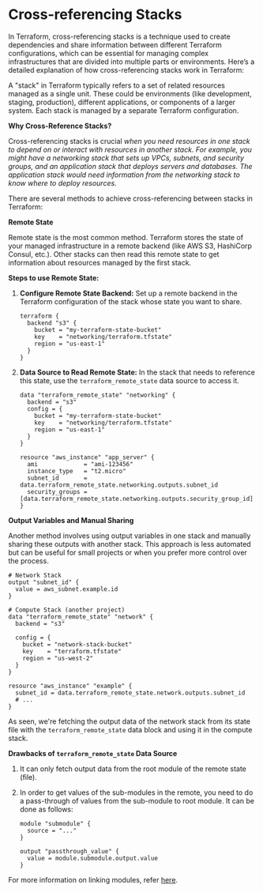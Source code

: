 # Cross-referencing Stacks

In Terraform, cross-referencing stacks is a technique used to create dependencies and share information between different Terraform configurations, which can be essential for managing complex infrastructures that are divided into multiple parts or environments. Here’s a detailed explanation of how cross-referencing stacks work in Terraform:

A "stack" in Terraform typically refers to a set of related resources managed as a single unit. These could be environments (like development, staging, production), different applications, or components of a larger system. Each stack is managed by a separate Terraform configuration.

**Why Cross-Reference Stacks?**

Cross-referencing stacks is crucial *when you need resources in one stack to depend on or interact with resources in another stack. For example, you might have a networking stack that sets up VPCs, subnets, and security groups, and an application stack that deploys servers and databases. The application stack would need information from the networking stack to know where to deploy resources.*

There are several methods to achieve cross-referencing between stacks in Terraform:

**Remote State**

Remote state is the most common method. Terraform stores the state of your managed infrastructure in a remote backend (like AWS S3, HashiCorp Consul, etc.). Other stacks can then read this remote state to get information about resources managed by the first stack.

**Steps to use Remote State:**

1. **Configure Remote State Backend:** Set up a remote backend in the Terraform configuration of the stack whose state you want to share.

   ```hcl
   terraform {
     backend "s3" {
       bucket = "my-terraform-state-bucket"
       key    = "networking/terraform.tfstate"
       region = "us-east-1"
     }
   }
   ```

2. **Data Source to Read Remote State:** In the stack that needs to reference this state, use the `terraform_remote_state` data source to access it.

   ```hcl
   data "terraform_remote_state" "networking" {
     backend = "s3"
     config = {
       bucket = "my-terraform-state-bucket"
       key    = "networking/terraform.tfstate"
       region = "us-east-1"
     }
   }

   resource "aws_instance" "app_server" {
     ami             = "ami-123456"
     instance_type   = "t2.micro"
     subnet_id       = data.terraform_remote_state.networking.outputs.subnet_id
     security_groups = [data.terraform_remote_state.networking.outputs.security_group_id]
   }
   ```

**Output Variables and Manual Sharing**

Another method involves using output variables in one stack and manually sharing these outputs with another stack. This approach is less automated but can be useful for small projects or when you prefer more control over the process.

```hcl
# Network Stack
output "subnet_id" {
  value = aws_subnet.example.id
}

# Compute Stack (another project)
data "terraform_remote_state" "network" {
  backend = "s3"

  config = {
    bucket = "network-stack-bucket"
    key    = "terraform.tfstate"
    region = "us-west-2"
  }
}

resource "aws_instance" "example" {
  subnet_id = data.terraform_remote_state.network.outputs.subnet_id
  # ...
}
```

As seen, we're fetching the output data of the network stack from its state file with the `terraform_remote_state` data block and using it in the compute stack.

**Drawbacks of `terraform_remote_state` Data Source**

1. It can only fetch output data from the root module of the remote state (file).
2. In order to get values of the sub-modules in the remote, you need to do a pass-through of values from the sub-module to root module. It can be done as follows:

   ```hcl
   module "submodule" {
     source = "..."
   }

   output "passthrough_value" {
     value = module.submodule.output.value
   }
   ```

For more information on linking modules, refer [here](https://codeberg.org/apachex692/temp/src/branch/main/providers-modules.md).
